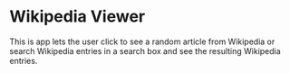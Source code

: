 # Wikipedia Viewer

This is app lets the user click to see a random article from Wikipedia or search Wikipedia entries in a search box and see the resulting Wikipedia entries.
